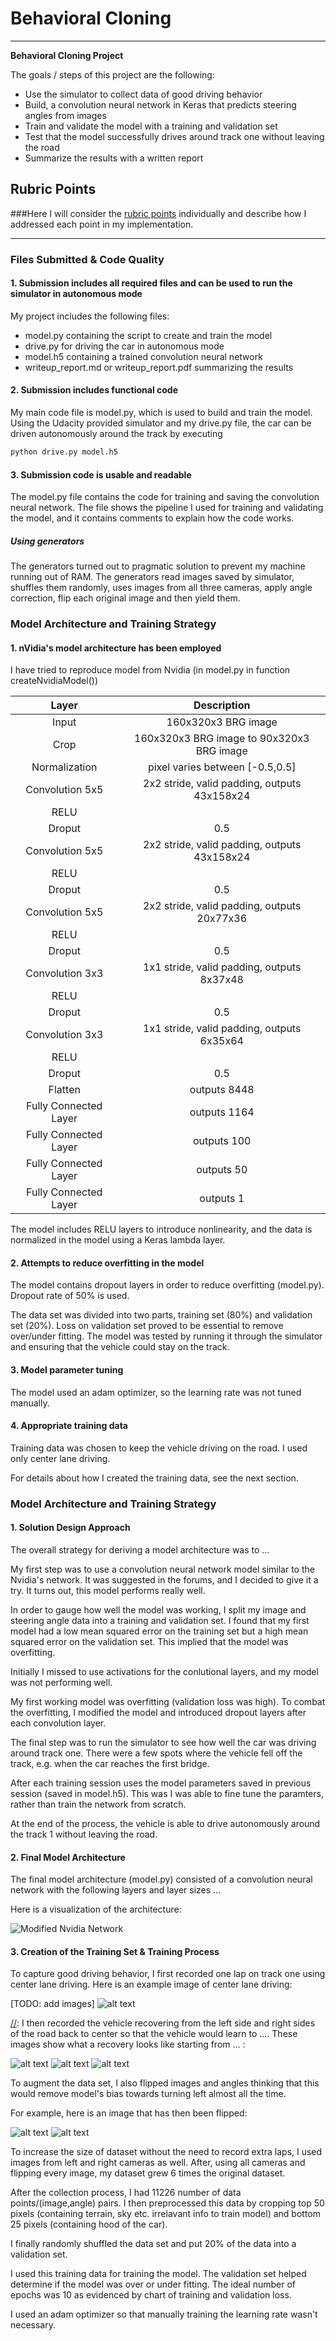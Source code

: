 # **Behavioral Cloning** 

---

**Behavioral Cloning Project**

The goals / steps of this project are the following:
* Use the simulator to collect data of good driving behavior
* Build, a convolution neural network in Keras that predicts steering angles from images
* Train and validate the model with a training and validation set
* Test that the model successfully drives around track one without leaving the road
* Summarize the results with a written report


[//]: # (Image References)

[image1]: ./examples/nVidia_model.png "Model Visualization"
[image2]: ./examples/placeholder.png "Grayscaling"
[image3]: ./examples/sampleImage.jpg "Sample Image"
[image4]: ./examples/flippedImage.jpg "Flipped Image"
[image5]: ./examples/placeholder_small.png "Recovery Image"
[image6]: ./examples/sampleImage.jpg "Normal Image"
[image7]: ./examples/flippedImage.jpg "Flipped Image"

## Rubric Points
###Here I will consider the [rubric points](https://review.udacity.com/#!/rubrics/432/view) individually and describe how I addressed each point in my implementation.  

---
### Files Submitted & Code Quality

#### 1. Submission includes all required files and can be used to run the simulator in autonomous mode

My project includes the following files:
* model.py containing the script to create and train the model
* drive.py for driving the car in autonomous mode
* model.h5 containing a trained convolution neural network 
* writeup_report.md or writeup_report.pdf summarizing the results

#### 2. Submission includes functional code
My main code file is model.py, which is used to build and train the model.
Using the Udacity provided simulator and my drive.py file, the car can be driven autonomously around the track by executing 
```sh
python drive.py model.h5
```

#### 3. Submission code is usable and readable

The model.py file contains the code for training and saving the convolution neural network. The file shows the pipeline I used for training and validating the model, and it contains comments to explain how the code works.

##### Using generators

The generators turned out to pragmatic solution to prevent my machine running out of RAM. The generators read images saved by simulator, shuffles them randomly, uses images from all three cameras, apply angle correction, flip each original image and then yield them.

### Model Architecture and Training Strategy

#### 1. nVidia's model architecture has been employed

I have tried to reproduce model from  Nvidia (in model.py in function createNvidiaModel()) 

| Layer                 |     Description                               |
|:---------------------:|:---------------------------------------------:|
| Input                 | 160x320x3 BRG image                             |
| Crop                 | 160x320x3 BRG image to 90x320x3 BRG image	  |
| Normalization         | pixel varies between [-0.5,0.5]                             |
| Convolution 5x5       | 2x2 stride, valid padding, outputs 43x158x24   |
| RELU                  |                                               |
| Droput                | 0.5                                          |
| Convolution 5x5       | 2x2 stride, valid padding, outputs 43x158x24   |
| RELU                  |                                               |
| Droput                | 0.5                                          |
| Convolution 5x5       | 2x2 stride, valid padding, outputs 20x77x36   |
| RELU                  |                                               |
| Droput                | 0.5                                          |
| Convolution 3x3       | 1x1 stride, valid padding, outputs 8x37x48   |
| RELU                  |                                               |
| Droput                | 0.5                                          |
| Convolution 3x3       | 1x1 stride, valid padding, outputs 6x35x64   |
| RELU                  |                                               |
| Droput                | 0.5                                          |
| Flatten               | outputs 8448                                   |
| Fully Connected Layer | outputs 1164                                  |
| Fully Connected Layer | outputs 100                                  |
| Fully Connected Layer | outputs 50                                  |
| Fully Connected Layer | outputs 1                                 |


The model includes RELU layers to introduce nonlinearity, and the data is normalized in the model using a Keras lambda layer. 

#### 2. Attempts to reduce overfitting in the model

The model contains dropout layers in order to reduce overfitting (model.py). Dropout rate of 50% is used.

The data set was divided into two parts, training set (80%) and validation set (20%). Loss on validation set proved to be essential to remove over/under fitting.
The model was tested by running it through the simulator and ensuring that the vehicle could stay on the track.

#### 3. Model parameter tuning

The model used an adam optimizer, so the learning rate was not tuned manually.

#### 4. Appropriate training data

Training data was chosen to keep the vehicle driving on the road. I used only center lane driving.

For details about how I created the training data, see the next section. 

### Model Architecture and Training Strategy

#### 1. Solution Design Approach

The overall strategy for deriving a model architecture was to ...

My first step was to use a convolution neural network model similar to the Nvidia's network. It was suggested in the forums, and I decided to give it a try. It turns out, this model performs really well.

In order to gauge how well the model was working, I split my image and steering angle data into a training and validation set. I found that my first model had a low mean squared error on the training set but a high mean squared error on the validation set. This implied that the model was overfitting. 

Initially I missed to use activations for the conlutional layers, and my model was not performing well.

My first working model was overfitting (validation loss was high). To combat the overfitting, I modified the model and introduced dropout layers after each convolution layer.

The final step was to run the simulator to see how well the car was driving around track one. There were a few spots where the vehicle fell off the track, e.g. when the car reaches the first bridge.

After each training session uses the model parameters saved in previous session (saved in model.h5). This was I was able to fine tune the paramters, rather than train the network from scratch.

At the end of the process, the vehicle is able to drive autonomously around the track 1 without leaving the road.

#### 2. Final Model Architecture

The final model architecture (model.py) consisted of a convolution neural network with the following layers and layer sizes ...

Here is a visualization of the architecture:

![Modified Nvidia Network][image1]

#### 3. Creation of the Training Set & Training Process

To capture good driving behavior, I first recorded one lap on track one using center lane driving. Here is an example image of center lane driving:

[TODO: add images]
![alt text][image2]

[//]: I then recorded the vehicle recovering from the left side and right sides of the road back to center so that the vehicle would learn to .... These images show what a recovery looks like starting from ... :

![alt text][image3]
![alt text][image4]
![alt text][image5]

To augment the data set, I also flipped images and angles thinking that this would remove model's bias towards turning left almost all the time.

For example, here is an image that has then been flipped:

![alt text][image6]
![alt text][image7]

To increase the size of dataset without the need to record extra laps, I used images from left and right cameras as well. After, using all cameras and flipping every image, my dataset grew 6 times the original dataset.

After the collection process, I had 11226 number of data points/(image,angle) pairs. I then preprocessed this data by cropping top 50 pixels (containing terrain, sky etc. irrelavant info to train model) and bottom 25 pixels (containing hood of the car).

I finally randomly shuffled the data set and put 20% of the data into a validation set.

I used this training data for training the model. The validation set helped determine if the model was over or under fitting. The ideal number of epochs was 10 as evidenced by chart of training and validation loss.

I used an adam optimizer so that manually training the learning rate wasn't necessary.